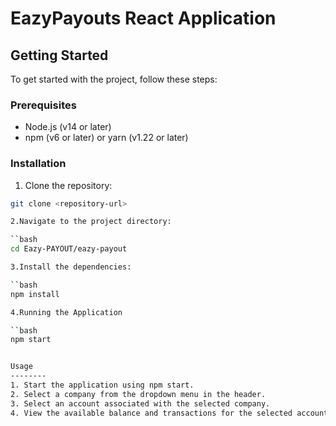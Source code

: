 # EazyPayouts React Application

## Getting Started

To get started with the project, follow these steps:

### Prerequisites

- Node.js (v14 or later)
- npm (v6 or later) or yarn (v1.22 or later)

### Installation

1. Clone the repository:

```bash
git clone <repository-url>

2.Navigate to the project directory:

``bash
cd Eazy-PAYOUT/eazy-payout

3.Install the dependencies:

``bash
npm install

4.Running the Application

``bash
npm start


Usage
--------
1. Start the application using npm start.
2. Select a company from the dropdown menu in the header.
3. Select an account associated with the selected company.
4. View the available balance and transactions for the selected account.